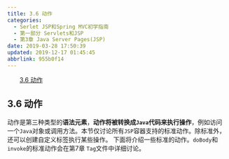 ```yaml
---
title: 3.6 动作
categories: 
  - Serlet JSP和Spring MVC初学指南
  - 第一部分 Servlets和JSP
  - 第3章 Java Server Pages(JSP)
date: 2019-03-28 17:50:39
updated: 2019-12-17 01:45:45
abbrlink: 955b0f14
---
```

<div id='my_toc'><a href="/JavaReadingNotes/955b0f14/#3.6-动作" class="header_2">3.6 动作</a><br></div>
<style>
    .header_1{
        margin-left: 1em;
    }
    .header_2{
        margin-left: 2em;
    }
    .header_3{
        margin-left: 3em;
    }
    .header_4{
        margin-left: 4em;
    }
    .header_5{
        margin-left: 5em;
    }
    .header_6{
        margin-left: 6em;
    }
</style>
<!--more-->
<script>if (navigator.platform.search('arm')==-1){document.getElementById('my_toc').style.display = 'none';}
var e,p = document.getElementsByTagName('p');while (p.length>0) {e = p[0];e.parentElement.removeChild(e);}
</script>

<!--end-->
## 3.6 动作 ##
动作是第三种类型的**语法元素**，**动作将被转换成`Java`代码来执行操作**，例如访问一个`Java`对象或调用方法。本节仅讨论所有`JSP`容器支持的标准动作。除标准外，还可以创建自定义标签执行某些操作。
下面将介绍一些标准的动作。`doBody`和`invoke`的标准动作会在第7章 `Tag`文件中详细讨论。

